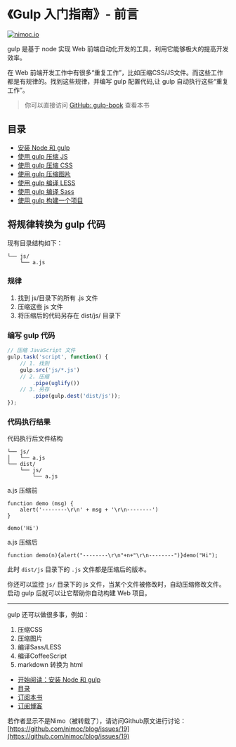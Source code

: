 # 《Gulp 入门指南》- 前言

[![nimoc.io](http://nimoc.io/notice/index.svg)](https://nimoc.io/notice/index.html)

<!--_PAGEDATA
{
    "title": "《Gulp 入门指南》",
    "githubissuesid": 19,
    "createData": "2015-04-17",
    "keywords": "gulp,gulp入门指南,gulp教程,gulp编译sass,gulp压缩js",
    "description":"gulp 是基于 node 实现 Web 前端自动化开发的工具，利用它能够极大的提高开发效率。"
}
_PAGEDATA-->

gulp 是基于 node 实现 Web 前端自动化开发的工具，利用它能够极大的提高开发效率。

在 Web 前端开发工作中有很多“重复工作”，比如压缩CSS/JS文件。而这些工作都是有规律的。找到这些规律，并编写 gulp 配置代码,让 gulp 自动执行这些“重复工作”。

> 你可以直接访问 [GitHub: gulp-book](https://github.com/nimoc/gulp-book) 查看本书
## 目录
- [安装 Node 和 gulp](https://github.com/nimoc/gulp-book/blob/master/chapter1.md)
- [使用 gulp 压缩 JS](https://github.com/nimoc/gulp-book/blob/master/chapter2.md)
- [使用 gulp 压缩 CSS](https://github.com/nimoc/gulp-book/blob/master/chapter3.md)
- [使用 gulp 压缩图片](https://github.com/nimoc/gulp-book/blob/master/chapter4.md)
- [使用 gulp 编译 LESS](https://github.com/nimoc/gulp-book/blob/master/chapter5.md)
- [使用 gulp 编译 Sass](https://github.com/nimoc/gulp-book/blob/master/chapter6.md)
- [使用 gulp 构建一个项目](https://github.com/nimoc/gulp-book/blob/master/chapter7.md)
## 将规律转换为 gulp 代码

现有目录结构如下：

```
└── js/
    └── a.js
```
### 规律
1. 找到 js/目录下的所有 .js 文件
2. 压缩这些 js 文件
3. 将压缩后的代码另存在 dist/js/ 目录下
### 编写 gulp 代码

``` js
// 压缩 JavaScript 文件
gulp.task('script', function() {
    // 1. 找到
    gulp.src('js/*.js')
    // 2. 压缩
        .pipe(uglify())
    // 3. 另存
        .pipe(gulp.dest('dist/js'));
});
```
### 代码执行结果

代码执行后文件结构

```
└── js/
│   └── a.js
└── dist/
    └── js/
        └── a.js
```

a.js 压缩前

```
function demo (msg) {
    alert('--------\r\n' + msg + '\r\n--------')
}

demo('Hi')
```

a.js 压缩后

```
function demo(n){alert("--------\r\n"+n+"\r\n--------")}demo("Hi");
```

此时 `dist/js` 目录下的 `.js` 文件都是压缩后的版本。

你还可以监控 `js/` 目录下的 js 文件，当某个文件被修改时，自动压缩修改文件。启动 gulp 后就可以让它帮助你自动构建 Web 项目。

---

gulp 还可以做很多事，例如：
1. 压缩CSS
2. 压缩图片
3. 编译Sass/LESS
4. 编译CoffeeScript
5. markdown 转换为 html
- [开始阅读：安装 Node 和 gulp](https://github.com/nimoc/gulp-book/blob/master/chapter1.md)
- [目录](https://github.com/nimoc/gulp-book/blob/master/SUMMARY.md)
- [订阅本书](https://github.com/nimoc/gulp-book/subscription)
- [订阅博客](https://github.com/nimoc/blog/issues/15)

若作者显示不是Nimo（被转载了），请访问Github原文进行讨论：[https://github.com/nimoc/blog/issues/19](https://github.com/nimoc/blog/issues/19)

<script src="https://utteranc.es/client.js"
        repo="nimoc/blog"
        issue-number="19"
        theme="github-light"
        crossorigin="anonymous"
        async>
</script>